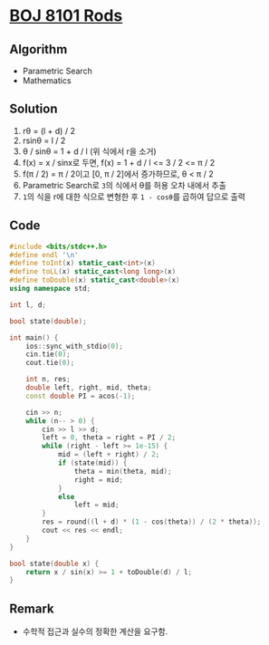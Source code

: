 # [BOJ 8101 Rods](https://www.acmicpc.net/problem/8101)

## Algorithm
* Parametric Search
* Mathematics

## Solution
1. rθ = (l + d) / 2
2. rsinθ = l / 2
3. θ / sinθ = 1 + d / l (위 식에서 r을 소거)
4. f(x) = x / sinx로 두면, f(x) = 1 + d / l <= 3 / 2 <= π / 2
5. f(π / 2) = π / 2이고 [0, π / 2]에서 증가하므로, θ < π / 2
6. Parametric Search로 ```3```의 식에서 θ를 허용 오차 내에서 추출
7. ```1```의 식을 r에 대한 식으로 변형한 후 ```1 - cosθ```를 곱하여 답으로 출력

## Code
```cpp
#include <bits/stdc++.h>
#define endl '\n'
#define toInt(x) static_cast<int>(x)
#define toLL(x) static_cast<long long>(x)
#define toDouble(x) static_cast<double>(x)
using namespace std;

int l, d;

bool state(double);

int main() {
	ios::sync_with_stdio(0);
	cin.tie(0);
	cout.tie(0);

	int n, res;
	double left, right, mid, theta;
	const double PI = acos(-1);

	cin >> n;
	while (n-- > 0) {
		cin >> l >> d;
		left = 0, theta = right = PI / 2;
		while (right - left >= 1e-15) {
			mid = (left + right) / 2;
			if (state(mid)) {
				theta = min(theta, mid);
				right = mid;
			}
			else
				left = mid;
		}
		res = round((l + d) * (1 - cos(theta)) / (2 * theta));
		cout << res << endl;
	}
}

bool state(double x) {
	return x / sin(x) >= 1 + toDouble(d) / l;
}
```

## Remark
* 수학적 접근과 실수의 정확한 계산을 요구함.